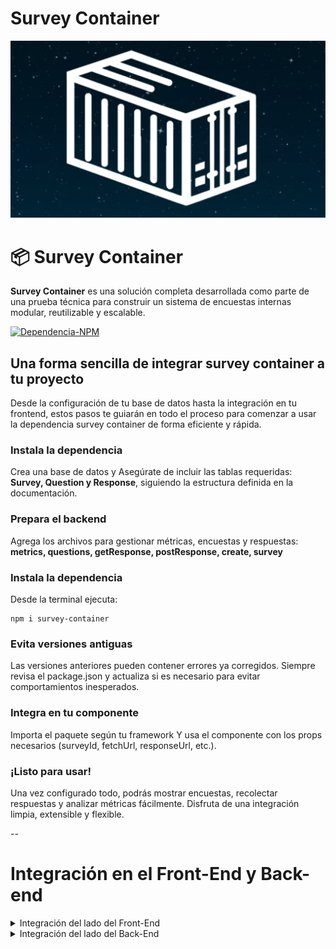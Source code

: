 # **Survey Container** 
![SurveyContainer](https://github.com/FernadoCodeDev/Survey-Container-Documentation/blob/main/Readme/SurveyContainer.png)

# 📦 Survey Container

**Survey Container** es una solución completa desarrollada como parte de una prueba técnica para construir un sistema de encuestas internas modular, reutilizable y escalable.

[![Dependencia-NPM](https://img.shields.io/static/v1?message=Dependencia-NPM&logo=npm&label=&color=CB3837&logoColor=white&labelColor=&style=for-the-badge)](https://www.npmjs.com/package/survey-container)

## Una forma sencilla de integrar survey container a tu proyecto

Desde la configuración de tu base de datos hasta la integración en tu frontend, estos pasos te guiarán en todo el proceso para comenzar a usar la dependencia survey container de forma eficiente y rápida.

### Instala la dependencia

Crea una base de datos y Asegúrate de incluir las tablas requeridas:
**Survey, Question y Response**, siguiendo la estructura definida en la documentación.

### Prepara el backend

Agrega los archivos para gestionar métricas, encuestas y respuestas:
**metrics, questions, getResponse, postResponse, create, survey**

### Instala la dependencia

Desde la terminal ejecuta:

```
npm i survey-container
```

### Evita versiones antiguas

Las versiones anteriores pueden contener errores ya corregidos. Siempre revisa el package.json y actualiza si es necesario para evitar comportamientos inesperados.



### Integra en tu componente 

Importa el paquete según tu framework Y usa el componente con los props necesarios (surveyId, fetchUrl, responseUrl, etc.).

### ¡Listo para usar!

Una vez configurado todo, podrás mostrar encuestas, recolectar respuestas y analizar métricas fácilmente.
Disfruta de una integración limpia, extensible y flexible.

--

# Integración en el Front-End y Back-end

<details>
<summary> Integración del lado del Front-End </summary>

<details>
<summary> Props del Front </summary>

| Prop               | Tipo                               | Obligatorio | Descripción                                                                                                                                                                                                                                                                           |
| ------------------ | ---------------------------------- | ----------- | ------------------------------------------------------------------------------------------------------------------------------------------------------------------------------------------------------------------------------------------------------------------------------------- |
| `surveyId`         | `string`                           | ✅ Sí        | Es el ID de la encuesta que quieres mostrar. En esta demo se obtiene desde la URL usando `useParams()`.                                                                                                                                                                               |
| `fetchUrl`         | `string`                           | ✅ Sí      | Es la URL base para hacer la solicitud **GET** y obtener los datos de la encuesta. Por ejemplo: `http://localhost:3000/api/surveys/survey.php?id=`. Se añadirá automáticamente el `surveyId` al final.                               |
| `responseUrl`      | `string`                           | ✅ Sí      | Es la URL donde se envían las respuestas con una solicitud **POST**.                                                                                                                                          |
| `onAlert`          | `(message: string, type?: string)` | ❌ No        | Función que se ejecuta para mostrar una alerta dependiendo del estado de la encuesta (error, éxito, advertencia). Puedes personalizarla como quieras (modal, toast, etc.) |
| `apiUrl`           | `string`                           | ❌ No        | Si prefieres una URL base en lugar de `fetchUrl` o `responseUrl` individuales, puedes usar este prop como raíz para los endpoints `/surveys` y `/responses`.                                                                                                   |
| `onSubmit`         | `(responses) => Promise<void>`     | ❌ No        | Si quieres manejar tú mismo el envío de respuestas, puedes pasar tu propia función `onSubmit`. Si no se define, se hará un POST automáticamente a `responseUrl`.                                                                                                                      |
| `loadingText`      | `string`                           | ❌ No        | Texto que se muestra mientras la encuesta está cargando. Por defecto: `"Cargando encuesta..."`.                                                                                                                                                                                       |
| `submitButtonText` | `string`                           | ❌ No        | Texto del botón de envío. Por defecto: `"Enviar respuestas"`.                                                                                                                                                                                                                         |
| `className`        | `string`                           | ❌ No        | Clase CSS personalizada para aplicar estilos adicionales al contenedor del widget.                                                                                                                                                                                                    |

</details>

<details>
<summary> Integración con React </summary>

</details>

<details>
<summary> Integración con Vue </summary>

</details>

<details>
<summary> Integración con Angular </summary>

</details>

</details>



<details>
<summary>  Integración del lado del Back-End </summary>

<details>
<summary> Tablas de la base de datos </summary>

</details>

<details>
<summary> Integración con PHP </summary>

</details>

<details>
<summary> Integración con Node.JS </summary>

</details>

</details>






















